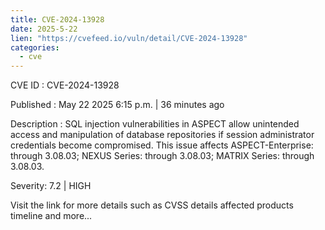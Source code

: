 ```yaml
---
title: CVE-2024-13928
date: 2025-5-22
lien: "https://cvefeed.io/vuln/detail/CVE-2024-13928"
categories:
  - cve
---
```


CVE ID : CVE-2024-13928

Published :  May 22
2025
6:15 p.m. | 36 minutes ago

Description : SQL injection vulnerabilities in ASPECT allow unintended access and manipulation of database repositories if session administrator credentials become compromised.
This issue affects ASPECT-Enterprise: through 3.08.03; NEXUS Series: through 3.08.03; MATRIX Series: through 3.08.03.

Severity: 7.2 | HIGH

Visit the link for more details
such as CVSS details
affected products
timeline
and more...
